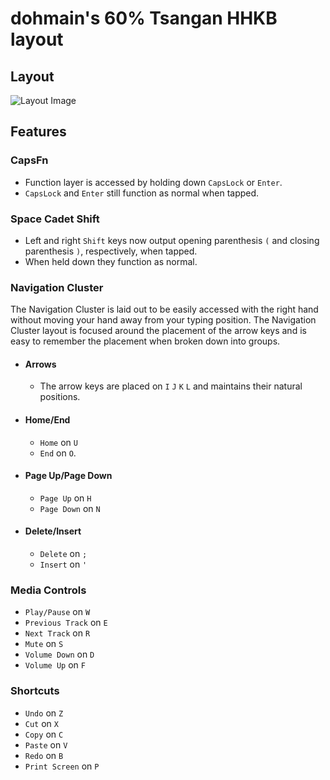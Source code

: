 # dohmain's 60% Tsangan HHKB layout
## Layout
![Layout Image](./layout.png)
## Features
### CapsFn
* Function layer is accessed by holding down `CapsLock` or `Enter`.
* `CapsLock` and `Enter` still function as normal when tapped.
### Space Cadet Shift
* Left and right `Shift` keys now output opening parenthesis `(` and closing parenthesis `)`, respectively, when tapped.
* When held down they function as normal.
### Navigation Cluster
The Navigation Cluster is laid out to be easily accessed with the right hand without moving your hand away from your typing position. The Navigation Cluster layout is focused around the placement of the arrow keys and is easy to remember the placement when broken down into groups.
* #### Arrows 
  * The arrow keys are placed on `I` `J` `K` `L` and maintains their natural positions.
* #### Home/End
  * `Home` on `U`
  * `End` on `O`.
* #### Page Up/Page Down
  * `Page Up` on `H` 
  * `Page Down` on `N`
* #### Delete/Insert
  * `Delete` on `;`
  * `Insert` on `'`
### Media Controls
  * `Play/Pause` on `W`
  * `Previous Track` on `E`
  * `Next Track` on `R`
  * `Mute` on `S`
  * `Volume Down` on `D`
  * `Volume Up` on `F`
### Shortcuts
  * `Undo` on `Z`
  * `Cut` on `X`
  * `Copy` on `C`
  * `Paste` on `V`
  * `Redo` on `B`
  * `Print Screen` on `P`
